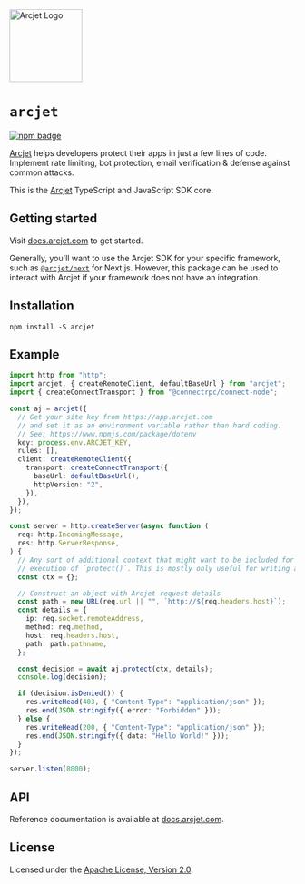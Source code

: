 <a href="https://arcjet.com" target="_arcjet-home">
  <picture>
    <source media="(prefers-color-scheme: dark)" srcset="https://arcjet.com/arcjet-logo-minimal-dark-mark-all.svg">
    <img src="https://arcjet.com/arcjet-logo-minimal-light-mark-all.svg" alt="Arcjet Logo" height="128" width="auto">
  </picture>
</a>

# `arcjet`

<p>
  <a href="https://www.npmjs.com/package/arcjet">
    <picture>
      <source media="(prefers-color-scheme: dark)" srcset="https://img.shields.io/npm/v/arcjet?style=flat-square&label=%E2%9C%A6Aj&labelColor=000000&color=5C5866">
      <img alt="npm badge" src="https://img.shields.io/npm/v/arcjet?style=flat-square&label=%E2%9C%A6Aj&labelColor=ECE6F0&color=ECE6F0">
    </picture>
  </a>
</p>

[Arcjet][arcjet] helps developers protect their apps in just a few lines of
code. Implement rate limiting, bot protection, email verification & defense
against common attacks.

This is the [Arcjet][arcjet] TypeScript and JavaScript SDK core.

## Getting started

Visit [docs.arcjet.com](https://docs.arcjet.com) to get started.

Generally, you'll want to use the Arcjet SDK for your specific framework, such
as [`@arcjet/next`](../arcjet-next/README.md) for Next.js. However, this package
can be used to interact with Arcjet if your framework does not have an
integration.

## Installation

```shell
npm install -S arcjet
```

## Example

```ts
import http from "http";
import arcjet, { createRemoteClient, defaultBaseUrl } from "arcjet";
import { createConnectTransport } from "@connectrpc/connect-node";

const aj = arcjet({
  // Get your site key from https://app.arcjet.com
  // and set it as an environment variable rather than hard coding.
  // See: https://www.npmjs.com/package/dotenv
  key: process.env.ARCJET_KEY,
  rules: [],
  client: createRemoteClient({
    transport: createConnectTransport({
      baseUrl: defaultBaseUrl(),
      httpVersion: "2",
    }),
  }),
});

const server = http.createServer(async function (
  req: http.IncomingMessage,
  res: http.ServerResponse,
) {
  // Any sort of additional context that might want to be included for the
  // execution of `protect()`. This is mostly only useful for writing adapters.
  const ctx = {};

  // Construct an object with Arcjet request details
  const path = new URL(req.url || "", `http://${req.headers.host}`);
  const details = {
    ip: req.socket.remoteAddress,
    method: req.method,
    host: req.headers.host,
    path: path.pathname,
  };

  const decision = await aj.protect(ctx, details);
  console.log(decision);

  if (decision.isDenied()) {
    res.writeHead(403, { "Content-Type": "application/json" });
    res.end(JSON.stringify({ error: "Forbidden" }));
  } else {
    res.writeHead(200, { "Content-Type": "application/json" });
    res.end(JSON.stringify({ data: "Hello World!" }));
  }
});

server.listen(8000);
```

## API

Reference documentation is available at [docs.arcjet.com][ts-sdk-docs].

## License

Licensed under the [Apache License, Version 2.0][apache-license].

[arcjet]: https://arcjet.com
[ts-sdk-docs]: https://docs.arcjet.com/reference/ts-js
[apache-license]: http://www.apache.org/licenses/LICENSE-2.0
